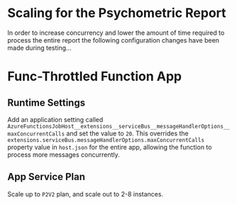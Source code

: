 # Scaling for the Psychometric Report

In order to increase concurrency and lower the amount of time required to process the entire report the following configuration changes have been made during testing...

# Func-Throttled Function App

## Runtime Settings
Add an application setting called `AzureFunctionsJobHost__extensions__serviceBus__messageHandlerOptions__maxConcurrentCalls` and set the value to `20`.  This overrides the `extensions.serviceBus.messageHandlerOptions.maxConcurrentCalls` property value in `host.json` for the entire app, allowing the function to process more messages concurrently.

## App Service Plan
Scale up to `P2V2` plan, and scale out to 2-8 instances.
